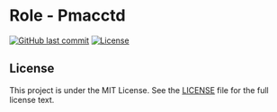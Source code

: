 # Role - Pmacctd

[![GitHub last commit](https://img.shields.io/github/last-commit/ursinn-ansible/role-pmacctd?logo=github&style=for-the-badge)](https://github.com/ursinn-ansible/role-pmacctd/commits)
[![License](https://img.shields.io/github/license/ursinn-ansible/role-pmacctd?style=for-the-badge)](https://github.com/ursinn-ansible/role-pmacctd/blob/main/LICENSE)

## License

This project is under the MIT License. See the [LICENSE](https://github.com/ursinn-ansible/role-pmacctd/blob/main/LICENSE) file for the full license text.
